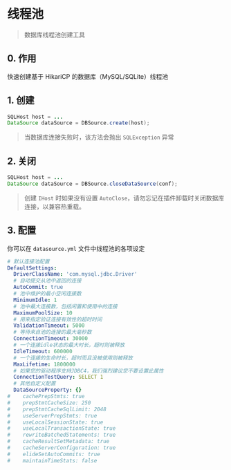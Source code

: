 # 线程池

> 数据库线程池创建工具

## 0. 作用

快速创建基于 HikariCP 的数据库（MySQL/SQLite）线程池

## 1. 创建

```java
SQLHost host = ...
DataSource dataSource = DBSource.create(host);
```

> 当数据库连接失败时，该方法会抛出 `SQLException` 异常

## 2. 关闭

```java
SQLHost host = ...
DataSource dataSource = DBSource.closeDataSource(conf);
```

> 创建 `IHost` 时如果没有设置 `AutoClose`，请勿忘记在插件卸载时关闭数据库连接，以兼容热重载。

## 3. 配置

你可以在 `datasource.yml` 文件中线程池的各项设定

```yaml
# 默认连接池配置
DefaultSettings:
  DriverClassName: 'com.mysql.jdbc.Driver'
  # 自动提交从池中返回的连接
  AutoCommit: true
  # 池中维护的最小空闲连接数
  MinimumIdle: 1
  # 池中最大连接数，包括闲置和使用中的连接
  MaximumPoolSize: 10
  # 用来指定验证连接有效性的超时时间
  ValidationTimeout: 5000
  # 等待来自池的连接的最大毫秒数
  ConnectionTimeout: 30000
  # 一个连接idle状态的最大时长，超时则被释放
  IdleTimeout: 600000
  # 一个连接的生命时长，超时而且没被使用则被释放
  MaxLifetime: 1800000
  # 如果您的驱动程序支持JDBC4，我们强烈建议您不要设置此属性
  ConnectionTestQuery: SELECT 1
  # 其他自定义配置
  DataSourceProperty: {}
#    cachePrepStmts: true
#    prepStmtCacheSize: 250
#    prepStmtCacheSqlLimit: 2048
#    useServerPrepStmts: true
#    useLocalSessionState: true
#    useLocalTransactionState: true
#    rewriteBatchedStatements: true
#    cacheResultSetMetadata: true
#    cacheServerConfiguration: true
#    elideSetAutoCommits: true
#    maintainTimeStats: false
```
